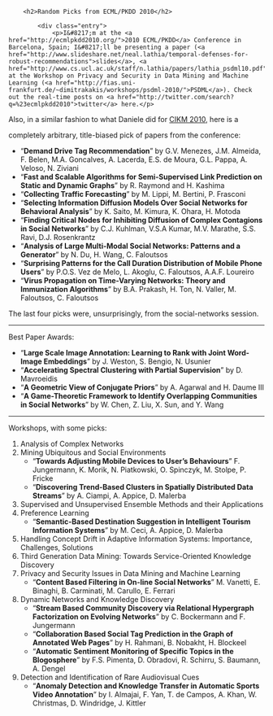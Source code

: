 		<h2>Random Picks from ECML/PKDD 2010</h2>

			<div class="entry">
				<p>I&#8217;m at the <a href="http://ecmlpkdd2010.org/">2010 ECML/PKDD</a> Conference in Barcelona, Spain; I&#8217;ll be presenting a paper (<a href="http://www.slideshare.net/neal.lathia/temporal-defenses-for-robust-recommendations">slides</a>, <a href="http://www.cs.ucl.ac.uk/staff/n.lathia/papers/lathia_psdml10.pdf">paper</a>) at the Workshop on Privacy and Security in Data Mining and Machine Learning (<a href="http://fias.uni-frankfurt.de/~dimitrakakis/workshops/psdml-2010/">PSDML</a>). Check out the real-time posts on <a href="http://twitter.com/search?q=%23ecmlpkdd2010">twitter</a> here.</p>
<p>Also, in a similar fashion to what Daniele did for <a href="http://mobblog.cs.ucl.ac.uk/2010/09/17/cikm-2010/">CIKM 2010</a>, here is a</p>
<div style="display: none"></div>
</p>
<p> completely arbitrary, title-biased pick of papers from the conference:</p>
<ul>
<li>&#8220;<strong>Demand Drive Tag Recommendation</strong>&#8221; by G.V. Menezes, J.M. Almeida, F. Belen, M.A. Goncalves, A. Lacerda, E.S. de Moura, G.L. Pappa, A. Veloso, N. Ziviani</li>
<li>&#8220;<strong>Fast and Scalable Algorithms for Semi-Supervised Link Prediction on Static and Dynamic Graphs</strong>&#8221; by R. Raymond and H. Kashima</li>
<li>&#8220;<strong>Collecting Traffic Forecasting</strong>&#8221; by M. Lippi, M. Bertini, P. Frasconi</li>
<li>&#8220;<strong>Selecting Information Diffusion Models Over Social Networks for Behavioral Analysis</strong>&#8221; by K. Saito, M. Kimura, K. Ohara, H. Motoda</li>
<li>&#8220;<strong>Finding Critical Nodes for Inhibiting Diffusion of Complex Contagions in Social Networks</strong>&#8221; by C.J. Kuhlman, V.S.A Kumar, M.V. Marathe, S.S. Ravi, D.J. Rosenkrantz</li>
<li>&#8220;<strong>Analysis of Large Multi-Modal Social Networks: Patterns and a Generator</strong>&#8221; by N. Du, H. Wang, C. Faloutsos</li>
<li>&#8220;<strong>Surprising Patterns for the Call Duration Distribution of Mobile Phone Users</strong>&#8221; by P.O.S. Vez de Melo, L. Akoglu, C. Faloutsos, A.A.F. Loureiro</li>
<li>&#8220;<strong>Virus Propagation on Time-Varying Networks: Theory and Immunization Algorithms</strong>&#8221; by B.A. Prakash, H. Ton, N. Valler, M. Faloutsos, C. Faloutsos</li>
</ul>
<p>The last four picks were, unsurprisingly, from the social-networks session.</p>
<hr />
Best Paper Awards:</p>
<ul>
<li>&#8220;<strong>Large Scale Image Annotation: Learning to Rank with Joint Word-Image Embeddings</strong>&#8221; by J. Weston, S. Bengio, N. Usunier</li>
<li>&#8220;<strong>Accelerating Spectral Clustering with Partial Supervision</strong>&#8221; by D. Mavroeidis</li>
<li>&#8220;<strong>A Geometric View of Conjugate Priors</strong>&#8221; by A. Agarwal and H. Daume III</li>
<li>&#8220;<strong>A Game-Theoretic Framework to Identify Overlapping Communities in Social Networks</strong>&#8221; by W. Chen, Z. Liu, X. Sun, and Y. Wang</li>
</ul>
<hr />
Workshops, with some picks:</p>
<ol>
<li>Analysis of Complex Networks</li>
<li>Mining Ubiquitous and Social Environments
<ul>
<li>&#8220;<strong>Towards Adjusting Mobile Devices to User&#8217;s Behaviours</strong>&#8221; F. Jungermann, K. Morik, N. Piatkowski, O. Spinczyk, M. Stolpe, P. Fricke</li>
<li>&#8220;<strong>Discovering Trend-Based Clusters in Spatially Distributed Data Streams</strong>&#8221; by A. Ciampi, A. Appice, D. Malerba</li>
</ul>
</li>
<li>Supervised and Unsupervised Ensemble Methods and their Applications</li>
<li>Preference Learning
<ul>
<li>&#8220;<strong>Semantic-Based Destination Suggestion in Intelligent Tourism Information Systems</strong>&#8221; by M. Ceci, A. Appice, D. Malerba</li>
</ul>
</li>
<li>Handling Concept Drift in Adaptive Information Systems: Importance, Challenges, Solutions</li>
<li>Third Generation Data Mining: Towards Service-Oriented Knowledge Discovery</li>
<li>Privacy and Security Issues in Data Mining and Machine Learning
<ul>
<li>&#8220;<strong>Content Based Filtering in On-line Social Networks</strong>&#8221; M. Vanetti, E. Binaghi, B. Carminati, M. Carullo, E. Ferrari</li>
</ul>
</li>
<li>Dynamic Networks and Knowledge Discovery
<ul>
<li>&#8220;<strong>Stream Based Community Discovery via Relational Hypergraph Factorization on Evolving Networks</strong>&#8221; by C. Bockermann and F. Jungermann</li>
<li>&#8220;<strong>Collaboration Based Social Tag Prediction in the Graph of Annotated Web Pages</strong>&#8221; by H. Rahmani, B. Nobakht, H. Blockeel</li>
<li>&#8220;<strong>Automatic Sentiment Monitoring of Specific Topics in the Blogosphere</strong>&#8221; by F.S. Pimenta, D. Obradovi, R. Schirru, S. Baumann, A. Dengel</li>
</ul>
</li>
<li>Detection and Identification of Rare Audiovisual Cues
<ul>
<li>&#8220;<strong>Anomaly Detection and Knowledge Transfer in Automatic Sports Video Annotation</strong>&#8221; by I. Almajai, F. Yan, T. de Campos, A. Khan, W. Christmas, D. Windridge, J. Kittler</li>
</ul>
</li>
</ol>
